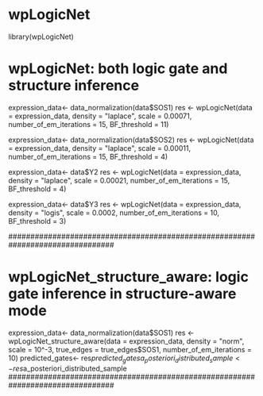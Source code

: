 # wpLogicNet
library(wpLogicNet)
# wpLogicNet: both logic gate and structure inference 
expression_data<- data_normalization(data$SOS1)
res            <- wpLogicNet(data = expression_data, density = "laplace", scale = 0.00071, number_of_em_iterations = 15, BF_threshold = 11)


expression_data<- data_normalization(data$SOS2)
res            <- wpLogicNet(data = expression_data, density = "laplace", scale = 0.00011, number_of_em_iterations = 15, BF_threshold = 4)


expression_data<- data$Y2
res            <- wpLogicNet(data = expression_data, density = "laplace", scale = 0.00021, number_of_em_iterations = 15, BF_threshold = 4)


expression_data<- data$Y3
res            <- wpLogicNet(data = expression_data, density = "logis", scale = 0.0002,  number_of_em_iterations = 10, BF_threshold = 3)


################################################################################
#  wpLogicNet_structure_aware: logic gate inference in structure-aware mode
expression_data<- data_normalization(data$SOS1)
res            <- wpLogicNet_structure_aware(data = expression_data, density = "norm", scale = 10^-3, true_edges = true_edges$SOS1, number_of_em_iterations = 10) 
predicted_gates<- res$predicted_gates              
a_posteriori_distributed_sample<- res$a_posteriori_distributed_sample
################################################################################

